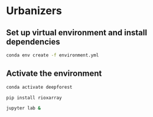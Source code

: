# Urbanizers

## Set up virtual environment and install dependencies

```bash
conda env create -f environment.yml
```

## Activate the environment

```bash
conda activate deepforest
```

```bash
pip install rioxarray
```

```bash
jupyter lab &
```
